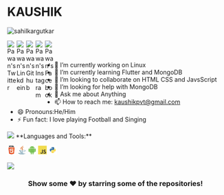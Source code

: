 
<h1><strong>KAUSHIK</strong></h1>
<p align="left"> <img src="https://komarev.com/ghpvc/?username=sahilkargutkar&label=Views&color=blue&style=plastic" alt="sahilkargutkar" /> </p>

<a href="https://twitter.com/Kaushik82959670?s=09">
  <img align="left" alt="Pawan's Twitter" width="22px" src="https://cdn.jsdelivr.net/npm/simple-icons@v3/icons/twitter.svg" />
</a>
<a href="www.linkedin.com/in/sahilkar99">
  <img align="left" alt="Pawan's Linkdein" width="22px" src="https://cdn.jsdelivr.net/npm/simple-icons@v3/icons/linkedin.svg" />
</a>
<a href="https://github.com/KAUSHIKT07">
  <img align="left" alt="Pawan's Github" width="22px" src="https://cdn.jsdelivr.net/npm/simple-icons@v3/icons/github.svg" />
</a>
<a href="https://instagram.com/iamkaushik_01/">
  <img align="left" alt="Pawan's Instagram" width="22px" src="https://cdn.jsdelivr.net/npm/simple-icons@v3/icons/instagram.svg" />
</a>
<a href="https://www.facebook.com/sahil.kargutkar.58/">
  <img align="left" alt="Pawan's Facebook" width="22px" src="https://cdn.jsdelivr.net/npm/simple-icons@v3/icons/facebook.svg" />
</a>

<br/>
<br/>   

- 🔭 I’m currently working on Linux
- 🌱 I’m currently learning Flutter and MongoDB
- 👯 I’m looking to collaborate on HTML CSS and JavsScript
- 🤔 I’m looking for help with MongoDB
- 💬 Ask me about Anything
- 📫 How to reach me: kaushikpvt@gmail.com
- 😄 Pronouns:He/Him
- ⚡ Fun fact: I love playing Football and Singing

<img src ="https://github-readme-stats.vercel.app/api?username=sahilkargutkar&&show_icons=true&title_color=#00ff00&icon_color=bb2acf&text_color=daf7dc&bg_color=151515">
**Languages and Tools:**  

<code><img height="20" src="https://raw.githubusercontent.com/github/explore/80688e429a7d4ef2fca1e82350fe8e3517d3494d/topics/html/html.png"></code>
<code><img height="20" src="https://raw.githubusercontent.com/github/explore/80688e429a7d4ef2fca1e82350fe8e3517d3494d/topics/java/java.png"></code>
<code><img height="20" src="https://raw.githubusercontent.com/github/explore/80688e429a7d4ef2fca1e82350fe8e3517d3494d/topics/android/android.png"></code>
<code><img height="20" src="https://raw.githubusercontent.com/github/explore/80688e429a7d4ef2fca1e82350fe8e3517d3494d/topics/javascript/javascript.png"></code>
<code><img height="20" src="https://raw.githubusercontent.com/github/explore/80688e429a7d4ef2fca1e82350fe8e3517d3494d/topics/python/python.png"></code>    

<a href="https://github.com/KAUSHIKT07">
  <img align="center" src="https://github-readme-stats.vercel.app/api/top-langs/?username=sahilkargutkar&theme=dark&hide_langs_below=1" />
</a>

<div align="center">

### Show some ❤️ by starring some of the repositories!

</div>
